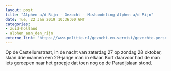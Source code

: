 ```yaml
---
layout: post
title: "Alphen a/d Rijn - Gezocht - Mishandeling Alphen a/d Rijn"
date: Tue, 22 Jan 2019 10:36:00 GMT
categories: 
- zuid-holland 
- alphen_aan_den_rijn 
externe_link: "https://www.politie.nl/gezocht-en-vermist/gezochte-personen/2019/januari/06-dh/tw-22-01/06-mishandeling-alphen-a-d-rijn.html"
---
```


Op de Castellumstraat, in de nacht van zaterdag 27 op zondag 28 oktober, slaan drie mannen een 29-jarige man in elkaar. Kort daarvoor had de man iets geroepen naar het groepje dat toen nog op de Paradijslaan stond.
